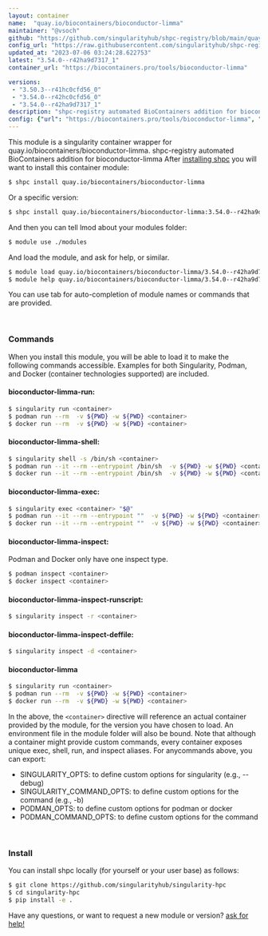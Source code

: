 ```yaml
---
layout: container
name:  "quay.io/biocontainers/bioconductor-limma"
maintainer: "@vsoch"
github: "https://github.com/singularityhub/shpc-registry/blob/main/quay.io/biocontainers/bioconductor-limma/container.yaml"
config_url: "https://raw.githubusercontent.com/singularityhub/shpc-registry/main/quay.io/biocontainers/bioconductor-limma/container.yaml"
updated_at: "2023-07-06 03:24:28.622753"
latest: "3.54.0--r42ha9d7317_1"
container_url: "https://biocontainers.pro/tools/bioconductor-limma"

versions:
 - "3.50.3--r41hc0cfd56_0"
 - "3.54.0--r42hc0cfd56_0"
 - "3.54.0--r42ha9d7317_1"
description: "shpc-registry automated BioContainers addition for bioconductor-limma"
config: {"url": "https://biocontainers.pro/tools/bioconductor-limma", "maintainer": "@vsoch", "description": "shpc-registry automated BioContainers addition for bioconductor-limma", "latest": {"3.54.0--r42ha9d7317_1": "sha256:ae9917d2e0603bf18ac255fe5f8369e109cfeb04af3e82981014561c347af6bb"}, "tags": {"3.50.3--r41hc0cfd56_0": "sha256:ebe08bf8c6a098e89b76c5d79b0f6067da6b41971b6ef6b1c6fb0a5ce74e6eea", "3.54.0--r42hc0cfd56_0": "sha256:f7a607e4a49ad05903e61b010dc8fe7f41abf82499935c2a987373b243c428e6", "3.54.0--r42ha9d7317_1": "sha256:ae9917d2e0603bf18ac255fe5f8369e109cfeb04af3e82981014561c347af6bb"}, "docker": "quay.io/biocontainers/bioconductor-limma"}
---
```


This module is a singularity container wrapper for quay.io/biocontainers/bioconductor-limma.
shpc-registry automated BioContainers addition for bioconductor-limma
After [installing shpc](#install) you will want to install this container module:


```bash
$ shpc install quay.io/biocontainers/bioconductor-limma
```

Or a specific version:

```bash
$ shpc install quay.io/biocontainers/bioconductor-limma:3.54.0--r42ha9d7317_1
```

And then you can tell lmod about your modules folder:

```bash
$ module use ./modules
```

And load the module, and ask for help, or similar.

```bash
$ module load quay.io/biocontainers/bioconductor-limma/3.54.0--r42ha9d7317_1
$ module help quay.io/biocontainers/bioconductor-limma/3.54.0--r42ha9d7317_1
```

You can use tab for auto-completion of module names or commands that are provided.

<br>

### Commands

When you install this module, you will be able to load it to make the following commands accessible.
Examples for both Singularity, Podman, and Docker (container technologies supported) are included.

#### bioconductor-limma-run:

```bash
$ singularity run <container>
$ podman run --rm  -v ${PWD} -w ${PWD} <container>
$ docker run --rm  -v ${PWD} -w ${PWD} <container>
```

#### bioconductor-limma-shell:

```bash
$ singularity shell -s /bin/sh <container>
$ podman run --it --rm --entrypoint /bin/sh  -v ${PWD} -w ${PWD} <container>
$ docker run --it --rm --entrypoint /bin/sh  -v ${PWD} -w ${PWD} <container>
```

#### bioconductor-limma-exec:

```bash
$ singularity exec <container> "$@"
$ podman run --it --rm --entrypoint ""  -v ${PWD} -w ${PWD} <container> "$@"
$ docker run --it --rm --entrypoint ""  -v ${PWD} -w ${PWD} <container> "$@"
```

#### bioconductor-limma-inspect:

Podman and Docker only have one inspect type.

```bash
$ podman inspect <container>
$ docker inspect <container>
```

#### bioconductor-limma-inspect-runscript:

```bash
$ singularity inspect -r <container>
```

#### bioconductor-limma-inspect-deffile:

```bash
$ singularity inspect -d <container>
```



#### bioconductor-limma

```bash
$ singularity run <container>
$ podman run --rm  -v ${PWD} -w ${PWD} <container>
$ docker run --rm  -v ${PWD} -w ${PWD} <container>
```


In the above, the `<container>` directive will reference an actual container provided
by the module, for the version you have chosen to load. An environment file in the
module folder will also be bound. Note that although a container
might provide custom commands, every container exposes unique exec, shell, run, and
inspect aliases. For anycommands above, you can export:

 - SINGULARITY_OPTS: to define custom options for singularity (e.g., --debug)
 - SINGULARITY_COMMAND_OPTS: to define custom options for the command (e.g., -b)
 - PODMAN_OPTS: to define custom options for podman or docker
 - PODMAN_COMMAND_OPTS: to define custom options for the command

<br>

### Install

You can install shpc locally (for yourself or your user base) as follows:

```bash
$ git clone https://github.com/singularityhub/singularity-hpc
$ cd singularity-hpc
$ pip install -e .
```

Have any questions, or want to request a new module or version? [ask for help!](https://github.com/singularityhub/singularity-hpc/issues)